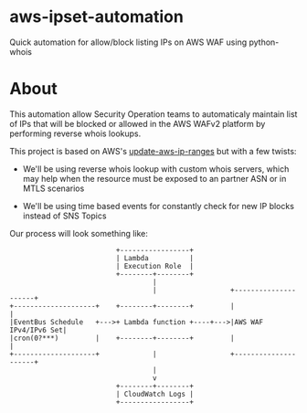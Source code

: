 # aws-ipset-automation
Quick automation for allow/block listing IPs on AWS WAF using python-whois 

# About
This automation allow Security Operation teams to automaticaly maintain list of IPs that will be blocked or allowed in the AWS WAFv2 platform by performing reverse whois lookups.

This project is based on AWS's [update-aws-ip-ranges](https://github.com/aws-samples/update-aws-ip-ranges) but with a few twists: 

* We'll be using reverse whois lookup with custom whois servers, which may help when the resource must be exposed to an partner ASN or in MTLS scenarios 

* We'll be using time based events for constantly check for new IP blocks instead of SNS Topics


Our process will look something like:

```
                          +-----------------+         
                          | Lambda          |         
                          | Execution Role  |         
                          +--------+--------+         
                                   |                  
                                   |                  +---------------------+
+--------------------+    +--------+--------+         |                     |
|EventBus Schedule   +--->+ Lambda function +----+--->|AWS WAF IPv4/IPv6 Set|
|cron(0?***)         |    +--------+--------+         |                     |
+--------------------+             |                  +---------------------+
                                   |                 
                                   v             
                          +--------+--------+         
                          | CloudWatch Logs |         
                          +-----------------+
```
